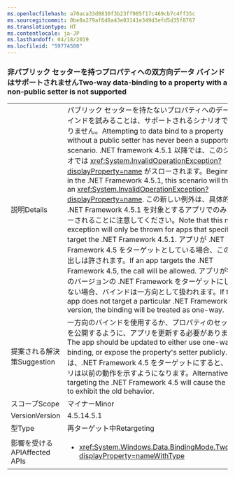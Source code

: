 ```yaml
---
ms.openlocfilehash: a70aca33d0830f3b23ff985f17c469cb7c4ff35c
ms.sourcegitcommit: 0be8a279af6d8a43e03141e349d3efd5d35f8767
ms.translationtype: HT
ms.contentlocale: ja-JP
ms.lasthandoff: 04/18/2019
ms.locfileid: "59774500"
---
```

### <a name="two-way-data-binding-to-a-property-with-a-non-public-setter-is-not-supported"></a><span data-ttu-id="d5144-101">非パブリック セッターを持つプロパティへの双方向データ バインドはサポートされません</span><span class="sxs-lookup"><span data-stu-id="d5144-101">Two-way data-binding to a property with a non-public setter is not supported</span></span>

|   |   |
|---|---|
|<span data-ttu-id="d5144-102">説明</span><span class="sxs-lookup"><span data-stu-id="d5144-102">Details</span></span>|<span data-ttu-id="d5144-103">パブリック セッターを持たないプロパティへのデータ バインドを試みることは、サポートされるシナリオではありません。</span><span class="sxs-lookup"><span data-stu-id="d5144-103">Attempting to data bind to a property without a public setter has never been a supported scenario.</span></span> <span data-ttu-id="d5144-104">.NET framework 4.5.1 以降では、このシナリオでは <xref:System.InvalidOperationException?displayProperty=name> がスローされます。</span><span class="sxs-lookup"><span data-stu-id="d5144-104">Beginning in the .NET Framework 4.5.1, this scenario will throw an <xref:System.InvalidOperationException?displayProperty=name>.</span></span> <span data-ttu-id="d5144-105">この新しい例外は、具体的に .NET Framework 4.5.1 を対象とするアプリでのみスローされることに注意してください。</span><span class="sxs-lookup"><span data-stu-id="d5144-105">Note that this new exception will only be thrown for apps that specifically target the .NET Framework 4.5.1.</span></span> <span data-ttu-id="d5144-106">アプリが .NET Framework 4.5 をターゲットとしている場合、この呼び出しは許されます。</span><span class="sxs-lookup"><span data-stu-id="d5144-106">If an app targets the .NET Framework 4.5, the call will be allowed.</span></span> <span data-ttu-id="d5144-107">アプリが特定のバージョンの .NET Framework をターゲットにしていない場合、バインドは一方向として扱われます。</span><span class="sxs-lookup"><span data-stu-id="d5144-107">If the app does not target a particular .NET Framework version, the binding will be treated as one-way.</span></span>|
|<span data-ttu-id="d5144-108">提案される解決策</span><span class="sxs-lookup"><span data-stu-id="d5144-108">Suggestion</span></span>|<span data-ttu-id="d5144-109">一方向のバインドを使用するか、プロパティのセッターを公開するように、アプリを更新する必要があります。</span><span class="sxs-lookup"><span data-stu-id="d5144-109">The app should be updated to either use one-way binding, or expose the property's setter publicly.</span></span> <span data-ttu-id="d5144-110">または、.NET Framework 4.5 をターゲットにすると、アプリは以前の動作を示すようになります。</span><span class="sxs-lookup"><span data-stu-id="d5144-110">Alternatively, targeting the .NET Framework 4.5 will cause the app to exhibit the old behavior.</span></span>|
|<span data-ttu-id="d5144-111">スコープ</span><span class="sxs-lookup"><span data-stu-id="d5144-111">Scope</span></span>|<span data-ttu-id="d5144-112">マイナー</span><span class="sxs-lookup"><span data-stu-id="d5144-112">Minor</span></span>|
|<span data-ttu-id="d5144-113">Version</span><span class="sxs-lookup"><span data-stu-id="d5144-113">Version</span></span>|<span data-ttu-id="d5144-114">4.5.1</span><span class="sxs-lookup"><span data-stu-id="d5144-114">4.5.1</span></span>|
|<span data-ttu-id="d5144-115">型</span><span class="sxs-lookup"><span data-stu-id="d5144-115">Type</span></span>|<span data-ttu-id="d5144-116">再ターゲット中</span><span class="sxs-lookup"><span data-stu-id="d5144-116">Retargeting</span></span>|
|<span data-ttu-id="d5144-117">影響を受ける API</span><span class="sxs-lookup"><span data-stu-id="d5144-117">Affected APIs</span></span>|<ul><li><xref:System.Windows.Data.BindingMode.TwoWay?displayProperty=nameWithType></li></ul>|
